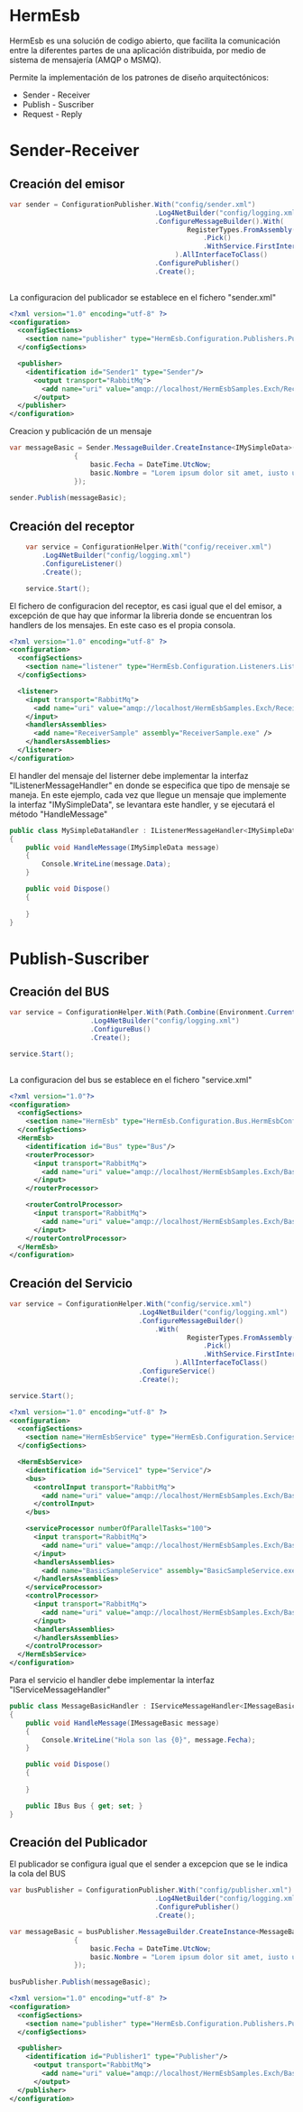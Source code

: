 HermEsb
=======

HermEsb es una solución de codigo abierto, que facilita la comunicación entre la diferentes partes de una 
aplicación distribuida, por medio de sistema de mensajería (AMQP o MSMQ).

Permite la implementación de los patrones de diseño arquitectónicos:

- Sender - Receiver
- Publish - Suscriber
- Request - Reply

Sender-Receiver
===============

Creación del emisor 
-------------------


```cs
var sender = ConfigurationPublisher.With("config/sender.xml")
                                    .Log4NetBuilder("config/logging.xml")
                                    .ConfigureMessageBuilder().With(
                                            RegisterTypes.FromAssembly(typeof(IMySimpleData))
                                                .Pick()
                                                .WithService.FirstInterface()
                                         ).AllInterfaceToClass()
                                    .ConfigurePublisher()
                                    .Create();
                                    
```

La configuracion del publicador se establece en el fichero "sender.xml"

```xml
<?xml version="1.0" encoding="utf-8" ?>
<configuration>
  <configSections>
    <section name="publisher" type="HermEsb.Configuration.Publishers.PublisherConfig, HermEsb.Configuration"/>
  </configSections>

  <publisher>
    <identification id="Sender1" type="Sender"/>
      <output transport="RabbitMq">
        <add name="uri" value="amqp://localhost/HermEsbSamples.Exch/ReceiverSample.Input/inputReceiverSample"/>
      </output>
  </publisher>
</configuration>
```

Creacion y publicación de un mensaje

```cs
var messageBasic = Sender.MessageBuilder.CreateInstance<IMySimpleData>(basic =>
                {
                    basic.Fecha = DateTime.UtcNow;
                    basic.Nombre = "Lorem ipsum dolor sit amet, iusto utamur consequuntur mel an.";
                });
                
sender.Publish(messageBasic);
```

Creación del receptor
---------------------

```cs
    var service = ConfigurationHelper.With("config/receiver.xml")
        .Log4NetBuilder("config/logging.xml")
        .ConfigureListener()
        .Create();

    service.Start();
```
El fichero de configuracion del receptor, es casi igual que el del emisor, a excepción
de que hay que informar la libreria donde se encuentran los handlers de los mensajes.
En este caso es el propia consola.

```xml
<?xml version="1.0" encoding="utf-8" ?>
<configuration>
  <configSections>
    <section name="listener" type="HermEsb.Configuration.Listeners.ListenerConfig, HermEsb.Configuration"/>
  </configSections>

  <listener>
    <input transport="RabbitMq">
      <add name="uri" value="amqp://localhost/HermEsbSamples.Exch/ReceiverSample.Input/inputReceiverSample"/>
    </input>
    <handlersAssemblies>
      <add name="ReceiverSample" assembly="ReceiverSample.exe" />
    </handlersAssemblies>
  </listener>
</configuration>
```

El handler del mensaje del listerner debe implementar la interfaz "IListenerMessageHandler" en donde se especifica
que tipo de mensaje se maneja. En este ejemplo, cada vez que llegue un mensaje que implemente la interfaz "IMySimpleData",
se levantara este handler, y se ejecutará el método "HandleMessage"

```cs
public class MySimpleDataHandler : IListenerMessageHandler<IMySimpleData>
{
    public void HandleMessage(IMySimpleData message)
    {
        Console.WriteLine(message.Data);
    }

    public void Dispose()
    {
        
    }
}
```

Publish-Suscriber
=================

Creación del BUS 
----------------


```cs
var service = ConfigurationHelper.With(Path.Combine(Environment.CurrentDirectory, "config/service.xml"))
                    .Log4NetBuilder("config/logging.xml")
                    .ConfigureBus()
                    .Create();

service.Start();
                                    
```

La configuracion del bus se establece en el fichero "service.xml"

```xml
<?xml version="1.0"?>
<configuration>
  <configSections>
    <section name="HermEsb" type="HermEsb.Configuration.Bus.HermEsbConfig, HermEsb.Configuration"/>
  </configSections>
  <HermEsb>
    <identification id="Bus" type="Bus"/>
    <routerProcessor>
      <input transport="RabbitMq">
        <add name="uri" value="amqp://localhost/HermEsbSamples.Exch/BasicBusSample.Input/inputBasicBusSampleKey"/>
      </input>
    </routerProcessor>

    <routerControlProcessor>
      <input transport="RabbitMq">
        <add name="uri" value="amqp://localhost/HermEsbSamples.Exch/BasicBusSample.ControlInput/controlinputBasicBusSampleKey"/>
      </input>
    </routerControlProcessor>
  </HermEsb>
</configuration>

```

Creación del Servicio
---------------------

```cs
var service = ConfigurationHelper.With("config/service.xml")
                                .Log4NetBuilder("config/logging.xml")
                                .ConfigureMessageBuilder()
                                    .With(
                                            RegisterTypes.FromAssembly(typeof(MessageBasic))
                                                .Pick()
                                                .WithService.FirstInterface()
                                         ).AllInterfaceToClass()
                                .ConfigureService()
                                .Create();

service.Start();
```

```xml
<?xml version="1.0" encoding="utf-8" ?>
<configuration>
  <configSections>
    <section name="HermEsbService" type="HermEsb.Configuration.Services.HermEsbServiceConfig, HermEsb.Configuration"/>
  </configSections>

  <HermEsbService>
    <identification id="Service1" type="Service"/>
    <bus>
      <controlInput transport="RabbitMq">
        <add name="uri" value="amqp://localhost/HermEsbSamples.Exch/BasicBusSample.ControlInput/controlinputBasicBusSampleKey"/>
      </controlInput>
    </bus>

    <serviceProcessor numberOfParallelTasks="100">
      <input transport="RabbitMq">
        <add name="uri" value="amqp://localhost/HermEsbSamples.Exch/BasicServiceSample.Input/BasicServiceSampleInputKey"/>
      </input>
      <handlersAssemblies>
        <add name="BasicSampleService" assembly="BasicSampleService.exe" />
      </handlersAssemblies>
    </serviceProcessor>
    <controlProcessor>
      <input transport="RabbitMq">
        <add name="uri" value="amqp://localhost/HermEsbSamples.Exch/BasicServiceSample.ControlInput/BasicServiceSampleControlInputKey"/>
      </input>
      <handlersAssemblies>
      </handlersAssemblies>
    </controlProcessor>
  </HermEsbService>
</configuration>

```

Para el servicio el handler debe implementar la interfaz "IServiceMessageHandler"

```cs
public class MessageBasicHandler : IServiceMessageHandler<IMessageBasic>
{
    public void HandleMessage(IMessageBasic message)
    {
        Console.WriteLine("Hola son las {0}", message.Fecha);
    }

    public void Dispose()
    {
        
    }

    public IBus Bus { get; set; }
}
```

Creación del Publicador
-----------------------

El publicador se configura igual que el sender a excepcion que se le indica la cola del BUS


```cs
var busPublisher = ConfigurationPublisher.With("config/publisher.xml")
                                    .Log4NetBuilder("config/logging.xml")
                                    .ConfigurePublisher()
                                    .Create();

var messageBasic = busPublisher.MessageBuilder.CreateInstance<MessageBasic>(basic =>
                {
                    basic.Fecha = DateTime.UtcNow;
                    basic.Nombre = "Lorem ipsum dolor sit amet, iusto utamur consequuntur mel an.";
                });
                
busPublisher.Publish(messageBasic);               
```

```xml
<?xml version="1.0" encoding="utf-8" ?>
<configuration>
  <configSections>
    <section name="publisher" type="HermEsb.Configuration.Publishers.PublisherConfig, HermEsb.Configuration"/>
  </configSections>

  <publisher>
    <identification id="Publisher1" type="Publisher"/>
      <output transport="RabbitMq">
        <add name="uri" value="amqp://localhost/HermEsbSamples.Exch/BasicBusSample.Input/inputBasicBusSampleKey"/>
      </output>
  </publisher>
</configuration>
```
